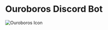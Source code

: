 # Ouroboros Discord Bot
![Ouroboros Icon](https://github.com/GDSoftworks/OuroborosBot/raw/main/Ouroboros_Icon.png)

